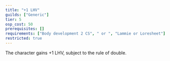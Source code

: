 ```yaml
---
title: "+1 LHV"
guilds: ["Generic"]
tier: 5
osp_cost: 50
prerequisites: []
requirements: ["Body development 2 CS", " or ", "Lammie or Loresheet"]
restricted: true
---
```

The character gains +1 LHV, subject to the rule of double.